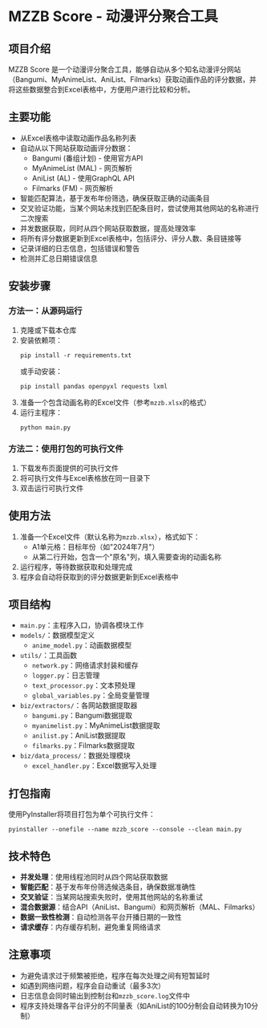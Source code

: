 # MZZB Score - 动漫评分聚合工具

## 项目介绍

MZZB Score 是一个动漫评分聚合工具，能够自动从多个知名动漫评分网站（Bangumi、MyAnimeList、AniList、Filmarks）获取动画作品的评分数据，并将这些数据整合到Excel表格中，方便用户进行比较和分析。

## 主要功能

- 从Excel表格中读取动画作品名称列表
- 自动从以下网站获取动画评分数据：
    - Bangumi (番组计划) - 使用官方API
    - MyAnimeList (MAL) - 网页解析
    - AniList (AL) - 使用GraphQL API
    - Filmarks (FM) - 网页解析
- 智能匹配算法，基于发布年份筛选，确保获取正确的动画条目
- 交叉验证功能，当某个网站未找到匹配条目时，尝试使用其他网站的名称进行二次搜索
- 并发数据获取，同时从四个网站获取数据，提高处理效率
- 将所有评分数据更新到Excel表格中，包括评分、评分人数、条目链接等
- 记录详细的日志信息，包括错误和警告
- 检测并汇总日期错误信息

## 安装步骤

### 方法一：从源码运行

1. 克隆或下载本仓库
2. 安装依赖项：
   ```
   pip install -r requirements.txt
   ```
   或手动安装：
   ```
   pip install pandas openpyxl requests lxml
   ```
3. 准备一个包含动画名称的Excel文件（参考`mzzb.xlsx`的格式）
4. 运行主程序：
   ```
   python main.py
   ```

### 方法二：使用打包的可执行文件

1. 下载发布页面提供的可执行文件
2. 将可执行文件与Excel表格放在同一目录下
3. 双击运行可执行文件

## 使用方法

1. 准备一个Excel文件（默认名称为`mzzb.xlsx`），格式如下：
   - A1单元格：目标年份（如"2024年7月"）
   - 从第二行开始，包含一个"原名"列，填入需要查询的动画名称
2. 运行程序，等待数据获取和处理完成
3. 程序会自动将获取到的评分数据更新到Excel表格中

## 项目结构

- `main.py`：主程序入口，协调各模块工作
- `models/`：数据模型定义
    - `anime_model.py`：动画数据模型
- `utils/`：工具函数
    - `network.py`：网络请求封装和缓存
    - `logger.py`：日志管理
    - `text_processor.py`：文本预处理
    - `global_variables.py`：全局变量管理
- `biz/extractors/`：各网站数据提取器
    - `bangumi.py`：Bangumi数据提取
    - `myanimelist.py`：MyAnimeList数据提取
    - `anilist.py`：AniList数据提取
    - `filmarks.py`：Filmarks数据提取
- `biz/data_process/`：数据处理模块
    - `excel_handler.py`：Excel数据写入处理

## 打包指南

使用PyInstaller将项目打包为单个可执行文件：

```
pyinstaller --onefile --name mzzb_score --console --clean main.py
```

## 技术特色

- **并发处理**：使用线程池同时从四个网站获取数据
- **智能匹配**：基于发布年份筛选候选条目，确保数据准确性
- **交叉验证**：当某网站搜索失败时，使用其他网站的名称重试
- **混合数据源**：结合API（AniList、Bangumi）和网页解析（MAL、Filmarks）
- **数据一致性检测**：自动检测各平台开播日期的一致性
- **请求缓存**：内存缓存机制，避免重复网络请求

## 注意事项

- 为避免请求过于频繁被拒绝，程序在每次处理之间有短暂延时
- 如遇到网络问题，程序会自动重试（最多3次）
- 日志信息会同时输出到控制台和`mzzb_score.log`文件中
- 程序支持处理各平台评分的不同量表（如AniList的100分制会自动转换为10分制）
